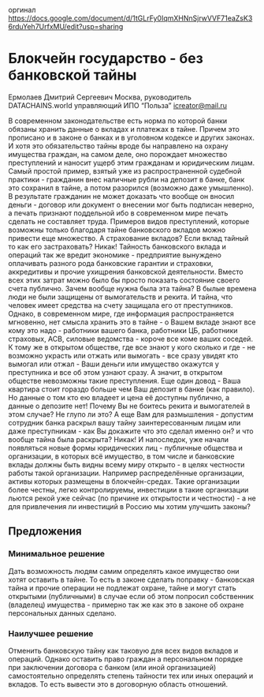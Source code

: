 
оргинал
https://docs.google.com/document/d/1tGLrFy0IqmXHNnSjrwVVF71eaZsK36rduYeh7UrfxMU/edit?usp=sharing

# Блокчейн государство - без банковской тайны

Ермолаев Дмитрий Сергеевич
Москва, руководитель DATACHAINS.world
управляющий ИПО “Польза”
icreator@mail.ru

В современном законодательстве есть норма по которой банки обязаны хранить данные о вкладах и платежах в тайне. Причем это прописано и в законе о банках и в уголовном кодексе и других законах. И хотя это обязательство тайны вроде бы направлено на охрану имущества граждан, на самом деле, оно порождает множество преступлений и наносит ущерб этим гражданам и юридическим лицам. Самый простой пример, взятый уже из распространенной судебной практики - гражданин внес наличные рубли на депозит в банке, банк это сохранил в тайне, а потом разорился (возможно даже умышленно). В результате гражданин не может доказать что вообще он вносил деньги - договор или документ о внесении мог быть подписан неверно, а печать признают поддельной ибо в современном мире печать сделать не составляет труда.
Примеров видов преступлений, которые возможны только благодаря тайне банковского вкладов можно привести еще множество. А страхование вкладов? Если вклад тайный то как его застраховать? Никак!
Тайность банковского вклада и операций так же вредит экономике - предприятие вынуждено оплачивать разного рода банковские гарантии и страховки, аккредитивы и прочие ухищрения банковской деятельности. Вместо всех этих затрат можно было бы просто показать состояние своего счета публично.
Зачем вообще нужна была эта тайна? В былые времена люди не были защищены от вымогательств и рекита. И тайна, что человек имеет средства на счету защищала его от преступников. Однако, в современном мире, где информация распространяется мгновенно, нет смысла хранить это в тайне - о Вашем вкладе знают все кому это надо - работники вашего банка, работники ЦБ, работники страховых, АСВ, силовые ведомства - короче все коме ваших соседей.
К тому же в открытом обществе, где все знают у кого сколько и где - не возможно украсть или отжать или вымогать - все сразу увидят кто вымогал или отжал - Ваши деньги или имущество окажутся у преступника и все об этом узнают сразу. А значит, в открытом обществе невозможны такие преступления.
Еще один довод - Ваша квартира стоит гораздо больше чем Ваш депозит в банке (как правило). Но данные о том кто ею владеет и цена её доступны публично, а данные о депозите нет! Почему Вы не боитесь рекита и вымогателей в этом случае? Не глупо ли это?
А  еще Вам для размышления - допустим сотрудник банка раскрыл вашу тайну заинтересованным лицам или даже преступникам - как Вы докажите что это сделал именно он? и что вообще тайна была раскрыта? Никак!
И напоследок, уже начали появляться новые формы юридических лиц - публичные общества и организации, в которых всё имущество, в том числе и банковские вклады должны быть видны всему миру открыто - в целях честности работы такой организации. Например распределённые организации, активы которых размещены в блокчейн-средах. Такие организации более честны, легко контролируемы, инвестиции в такие организации льются рекой уже сейчас (по причине их открытости и честности) - а не для привлечения ли инвестиций в Россию мы хотим улучшить законы?

## Предложения

### Минимальное решение
Дать возможность людям самим определять какое имущество они хотят оставить в тайне. То есть в законе сделать поправку - банковская тайна и прочие операции не подлежат охране, тайне и могут стать открытыми (публичными) в случае если об этом попросил собственник (владелец) имущества - примерно так же как это в законе об охране персональных данных сделано.
### Наилучшее решение
Отменить банковскую тайну как таковую для всех видов вкладов и операций. Однако оставить право граждан а персональном порядке при заключении договора с банком (или иной организацией) самостоятельно определять степень тайности тех или иных операций и вкладов. То есть вывести это в договорную область отношений.


